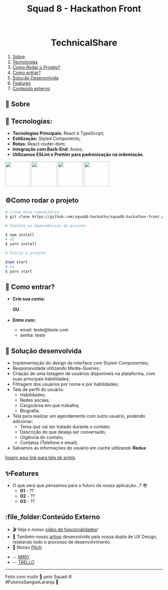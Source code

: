<h1 align="center">Squad 8 - Hackathon Front</h1>
<br />

<h1 align="center">Technical<strong>Share</strong></h1>
        
<ol>
    <li><a href="#sobre">Sobre</a></li>
    <li> <a href="#tecnologias">Tecnologias</a></li>
    <li> <a href="#comoRodarOProjeto">Como Rodar o Projeto?</a> </li>
    <li> <a href="#comoEntrar"> Como entrar? </a> </li>
    <li> <a href="#solucaoDesenvolvida">Solução Desenvolvida</a></li>
    <li> <a href="#features">Features</a></li>
    <li><a href="#conteudoExterno">Conteúdo externo</a></li>
</ol>

<h2 id="sobre">📄 Sobre</h2>

<h2 id="tecnologias">🚀 Tecnologias:</h2>

<ul>
  <li><strong>Tecnologias Principais:</strong> React e TypeScript;</li>
  <li><strong>Estilização:</strong> Styled Components;</li>
  <li><strong>Rotas:</strong> React-router-dom;</li>
  <li><strong>Integração com Back-End:</strong> Axios;</li>
  <li>
    <strong
      >Utilizamos ESLint e Prettier para padronização na indentação.</strong
    >
  </li>
</ul>

<p align="left">
  <img
    src="https://cdn.jsdelivr.net/gh/devicons/devicon/icons/html5/html5-original.svg"
    width="80px"
  />
  <img
    src="https://cdn.jsdelivr.net/gh/devicons/devicon/icons/css3/css3-original.svg"
    width="80px"
  />
  <img
    src="https://cdn.jsdelivr.net/gh/devicons/devicon/icons/typescript/typescript-original.svg"
    width="80px"
  />
  <img
    src="https://cdn.jsdelivr.net/gh/devicons/devicon/icons/react/react-original.svg"
    width="80px"
  />
</p>

<h2 id="comoRodarOProjeto">⚙️Como rodar o projeto</h2>

~~~bash 
# Clone esse repositório 
$ git clone https://github.com/squad8-hackatho/squad8-hackathon-front.git 

# Instale as dependências do projeto

$ npm install
# ou
$ yarn install 

# Inicie o projeto

$npm start
# ou
$ yarn start 

~~~

<h2 id="comoEntrar">🚪 Como entrar?</h2>
<ul>
  <li><strong>Crie sua conta:</strong></li>
  <br />
  <strong>OU</strong>
  <br />
  <br />
  <li><strong>Entre com:</strong></li>
  <ul>
    <li>email: teste@teste.com</li>
    <li>senha: teste</li>
  </ul>
</ul>

<h2 id="solucaoDesenvolvida">🎉 Solução desenvolvida</h2>

<ul>
  <li>Implementação do design da interface com Styled-Componentes;</li>
  <li>Responsividade utilizando Media-Queries;</li>
  <li>
    Criação de uma listagem de usuários disponíveis na plataforma, com suas
    principais habilidades;
  </li>
  <li>Filtragem dos usuários por nome e por habilidades;</li>
  <li>
    Tela de perfil do usuário:
    <ul>
      <li>Habilidades;</li>
      <li>Redes sociais;</li>
      <li>Cargo/área em que trabalha;</li>
      <li>Biografia.</li>
    </ul>
  </li>
  <li>
    Tela para realizar um agendamento com outro usuário, podendo adicionar:
    <ul>
      <li>Tema que vai ser tratado durante o contato;</li>
      <li>Descrição do que deseja ser conversado;</li>
      <li>Urgência do contato;</li>
      <li>Contatos (Telefone e email).</li>
    </ul>
  </li>
  <li>
    Salvamos as informações do usuário em cache utilizando
    <strong>Redux</strong>
  </li>
</ul>

<a href="">Inserir aqui link para tela de prints</a>

<h2 id="features">✨Features</h2>

* O que será que pensamos para o futuro da nossa aplicação...? :sunglasses:
    * **01** - ??
    * **02** - ??
    * **03** - ??

<h2 id="conteudoExterno">:file_folder:Conteúdo Externo</h2>

* :clapper: Veja o nosso [vídeo de funcionalidades](#)!
* :page_facing_up:
Também nosso [artigo](#) desenvolvido pela nossa dupla de UX Design, relatando
todo o processo de desenvolvimento. 
* :loudspeaker: Nosso [Pitch](#). <br>
- -- [MIRO](https://miro.com/app/board/uXjVOAKbHZA=/) <br />
- -- [TRELLO](https://trello.com/b/8MfsWPcR/squad8) <br />

<hr />

<p>
  Feito com muito 🧡 pelo Squad-8<br />
  #FuturosSangueLaranja 🚀
</p>
<p></p>
